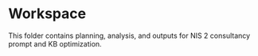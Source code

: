 # Workspace

This folder contains planning, analysis, and outputs for NIS 2 consultancy prompt and KB optimization.
